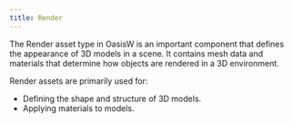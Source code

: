 ```yaml
---
title: Render
---
```


The Render asset type in OasisW is an important component that defines the appearance of 3D models in a scene. It contains mesh data and materials that determine how objects are rendered in a 3D environment.

Render assets are primarily used for:

- Defining the shape and structure of 3D models.
- Applying materials to models.
